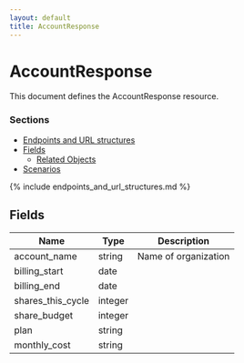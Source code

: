 ```yaml
---
layout: default
title: AccountResponse
---
```


# AccountResponse

This document defines the AccountResponse resource.

### Sections

* [Endpoints and URL structures](#endpoints-and-url-structures)
* [Fields](#fields)
    * [Related Objects](#related-objects)
* [Scenarios](#scenarios)

{% include endpoints_and_url_structures.md %}

## Fields

|Name|Type|Description|
|---|---|---|
|account_name|string|Name of organization|
|billing_start|date||
|billing_end|date||
|shares_this_cycle|integer||
|share_budget|integer||
|plan|string||
|monthly_cost|string||

